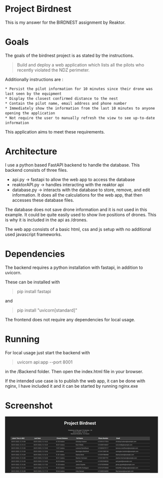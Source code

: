 # Project Birdnest
This is my answer for the BIRDNEST assignment by Reaktor.
# Goals
The goals of the birdnest project is as stated by the instructions.
> Build and deploy a web application which lists all the pilots who recently violated the NDZ perimeter.

Additionally instructions are  : 

    * Persist the pilot information for 10 minutes since their drone was last seen by the equipment
    * Display the closest confirmed distance to the nest
    * Contain the pilot name, email address and phone number
    * Immediately show the information from the last 10 minutes to anyone opening the application
    * Not require the user to manually refresh the view to see up-to-date information

This application aims to meet these requirements. 
# Architecture
I use a python based FastAPI backend to handle the database. 
This backend consists of three files.
* api.py -> fastapi to allow the web app to access the database
* reaktorAPI.py -> handles interacting with the reaktor api
* database.py -> interacts with the database to store, remove, and edit information. It does all the calculations for the web app, that then accesses these database files.

The database does not save drone information and it is not used in this example. It could be quite easily used to show live positions of drones. This is why it is included in the api as /drones.

The web app consists of a basic html, css and js setup with no additional used javascript frameworks. 
# Dependencies
The backend requires a python installation with fastapi, in addition to uvicorn. 

These can be installed with 
> pip install fastapi

and
> pip install "uvicorn[standard]"

The frontend does not require any dependencies for local usage. 
# Running
For local usage just start the backend with 
> uvicorn api:app --port 8001 

in the /Backend folder.
Then open the index.html file in your browser.

If the intended use case is to publish the web app, it can be done with nginx, I have included it and it can be started by running nginx.exe
# Screenshot
![alt text](screenshot.jpg)